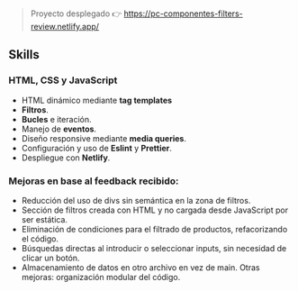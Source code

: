 > Proyecto desplegado 👉 https://pc-componentes-filters-review.netlify.app/

## Skills

### HTML, CSS y JavaScript

- HTML dinámico mediante **tag templates**
- **Filtros**.
- **Bucles** e iteración.
- Manejo de **eventos**.
- Diseño responsive mediante **media queries**.
- Configuración y uso de **Eslint** y **Prettier**.
- Despliegue con **Netlify**.

### Mejoras en base al feedback recibido:

- Reducción del uso de divs sin semántica en la zona de filtros.
- Sección de filtros creada con HTML y no cargada desde JavaScript por ser estática.
- Eliminación de condiciones para el filtrado de productos, refacorizando el código.
- Búsquedas directas al introducir o seleccionar inputs, sin necesidad de clicar un botón.
- Almacenamiento de datos en otro archivo en vez de main.
  Otras mejoras: organización modular del código.
